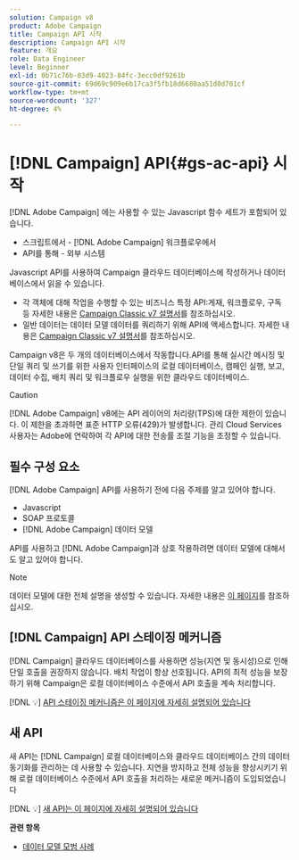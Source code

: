 ```yaml
---
solution: Campaign v8
product: Adobe Campaign
title: Campaign API 시작
description: Campaign API 시작
feature: 개요
role: Data Engineer
level: Beginner
exl-id: 0b71c76b-03d9-4023-84fc-3ecc0df9261b
source-git-commit: 69d69c909e6b17ca3f5fb18d6680aa51d0d701cf
workflow-type: tm+mt
source-wordcount: '327'
ht-degree: 4%

---
```


# [!DNL Campaign] API{#gs-ac-api} 시작

[!DNL Adobe Campaign] 에는 사용할 수 있는 Javascript 함수 세트가 포함되어 있습니다.

* 스크립트에서 - [!DNL Adobe Campaign] 워크플로우에서
* API를 통해 - 외부 시스템

Javascript API를 사용하여 Campaign 클라우드 데이터베이스에 작성하거나 데이터베이스에서 읽을 수 있습니다.

* 각 객체에 대해 작업을 수행할 수 있는 비즈니스 특정 API:게재, 워크플로우, 구독 등 자세한 내용은 [Campaign Classic v7 설명서](https://experienceleague.adobe.com/docs/campaign-classic/using/configuring-campaign-classic/api/business-oriented-apis.html)를 참조하십시오.
* 일반 데이터는 데이터 모델 데이터를 쿼리하기 위해 API에 액세스합니다. 자세한 내용은 [Campaign Classic v7 설명서](https://experienceleague.adobe.com/docs/campaign-classic/using/configuring-campaign-classic/api/data-oriented-apis.html)를 참조하십시오.

Campaign v8은 두 개의 데이터베이스에서 작동합니다.API를 통해 실시간 메시징 및 단일 쿼리 및 쓰기를 위한 사용자 인터페이스의 로컬 데이터베이스, 캠페인 실행, 보고, 데이터 수집, 배치 쿼리 및 워크플로우 실행을 위한 클라우드 데이터베이스.

>[!CAUTION]
>
>[!DNL Adobe Campaign] v8에는 API 레이어의 처리량(TPS)에 대한 제한이 있습니다. 이 제한을 초과하면 표준 HTTP 오류(429)가 발생합니다. 관리 Cloud Services 사용자는 Adobe에 연락하여 각 API에 대한 전송률 조절 기능을 조정할 수 있습니다.


## 필수 구성 요소

[!DNL Adobe Campaign] API를 사용하기 전에 다음 주제를 알고 있어야 합니다.

* Javascript
* SOAP 프로토콜
* [!DNL Adobe Campaign] 데이터 모델

API를 사용하고 [!DNL Adobe Campaign]과 상호 작용하려면 데이터 모델에 대해서도 알고 있어야 합니다.

>[!NOTE]
>데이터 모델에 대한 전체 설명을 생성할 수 있습니다. 자세한 내용은 [이 페이지](datamodel.md)를 참조하십시오.

## [!DNL Campaign] API 스테이징 메커니즘

[!DNL Campaign] 클라우드 데이터베이스를 사용하면 성능(지연 및 동시성)으로 인해 단일 호출을 권장하지 않습니다. 배치 작업이 항상 선호됩니다. API의 최적 성능을 보장하기 위해 Campaign은 로컬 데이터베이스 수준에서 API 호출을 계속 처리합니다.

[!DNL :bulb:] [API 스테이징 메커니즘은 이 페이지에 자세히 설명되어 있습니다](staging.md)

## 새 API

새 API는 [!DNL Campaign] 로컬 데이터베이스와 클라우드 데이터베이스 간의 데이터 동기화를 관리하는 데 사용할 수 있습니다. 지연을 방지하고 전체 성능을 향상시키기 위해 로컬 데이터베이스 수준에서 API 호출을 처리하는 새로운 메커니즘이 도입되었습니다

[!DNL :bulb:] [새 API는 이 페이지에 자세히 설명되어 있습니다](new-apis.md)

**관련 항목**

* [데이터 모델 모범 사례](datamodel-best-practices.md)
